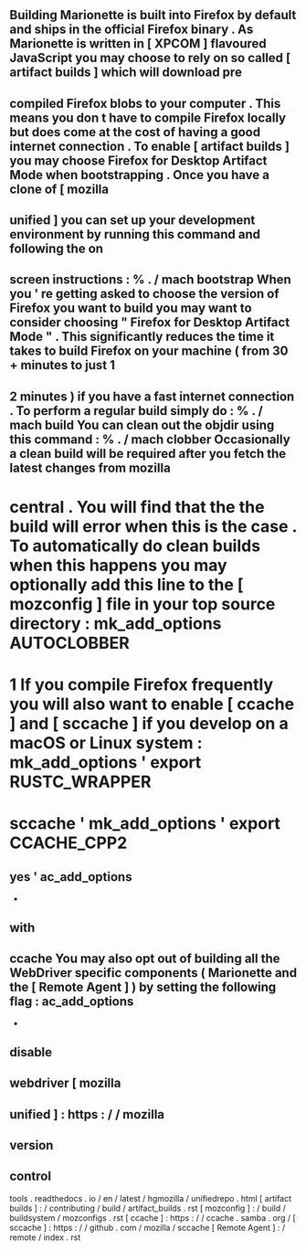 #
Building
Marionette
is
built
into
Firefox
by
default
and
ships
in
the
official
Firefox
binary
.
As
Marionette
is
written
in
[
XPCOM
]
flavoured
JavaScript
you
may
choose
to
rely
on
so
called
[
artifact
builds
]
which
will
download
pre
-
compiled
Firefox
blobs
to
your
computer
.
This
means
you
don
t
have
to
compile
Firefox
locally
but
does
come
at
the
cost
of
having
a
good
internet
connection
.
To
enable
[
artifact
builds
]
you
may
choose
Firefox
for
Desktop
Artifact
Mode
when
bootstrapping
.
Once
you
have
a
clone
of
[
mozilla
-
unified
]
you
can
set
up
your
development
environment
by
running
this
command
and
following
the
on
-
screen
instructions
:
%
.
/
mach
bootstrap
When
you
'
re
getting
asked
to
choose
the
version
of
Firefox
you
want
to
build
you
may
want
to
consider
choosing
"
Firefox
for
Desktop
Artifact
Mode
"
.
This
significantly
reduces
the
time
it
takes
to
build
Firefox
on
your
machine
(
from
30
+
minutes
to
just
1
-
2
minutes
)
if
you
have
a
fast
internet
connection
.
To
perform
a
regular
build
simply
do
:
%
.
/
mach
build
You
can
clean
out
the
objdir
using
this
command
:
%
.
/
mach
clobber
Occasionally
a
clean
build
will
be
required
after
you
fetch
the
latest
changes
from
mozilla
-
central
.
You
will
find
that
the
the
build
will
error
when
this
is
the
case
.
To
automatically
do
clean
builds
when
this
happens
you
may
optionally
add
this
line
to
the
[
mozconfig
]
file
in
your
top
source
directory
:
mk_add_options
AUTOCLOBBER
=
1
If
you
compile
Firefox
frequently
you
will
also
want
to
enable
[
ccache
]
and
[
sccache
]
if
you
develop
on
a
macOS
or
Linux
system
:
mk_add_options
'
export
RUSTC_WRAPPER
=
sccache
'
mk_add_options
'
export
CCACHE_CPP2
=
yes
'
ac_add_options
-
-
with
-
ccache
You
may
also
opt
out
of
building
all
the
WebDriver
specific
components
(
Marionette
and
the
[
Remote
Agent
]
)
by
setting
the
following
flag
:
ac_add_options
-
-
disable
-
webdriver
[
mozilla
-
unified
]
:
https
:
/
/
mozilla
-
version
-
control
-
tools
.
readthedocs
.
io
/
en
/
latest
/
hgmozilla
/
unifiedrepo
.
html
[
artifact
builds
]
:
/
contributing
/
build
/
artifact_builds
.
rst
[
mozconfig
]
:
/
build
/
buildsystem
/
mozconfigs
.
rst
[
ccache
]
:
https
:
/
/
ccache
.
samba
.
org
/
[
sccache
]
:
https
:
/
/
github
.
com
/
mozilla
/
sccache
[
Remote
Agent
]
:
/
remote
/
index
.
rst
